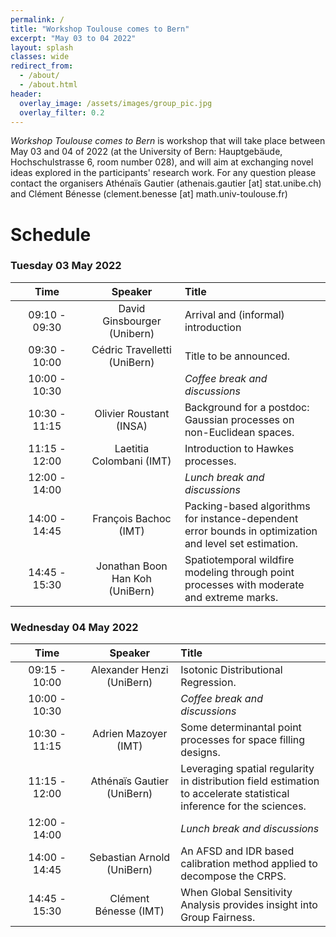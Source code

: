 ```yaml
---
permalink: /
title: "Workshop Toulouse comes to Bern"
excerpt: "May 03 to 04 2022"
layout: splash
classes: wide
redirect_from: 
  - /about/
  - /about.html
header:
  overlay_image: /assets/images/group_pic.jpg
  overlay_filter: 0.2
---
```


*Workshop Toulouse comes to Bern* is workshop that will take place between May 03 and 04 of 2022 (at the University of Bern: Hauptgebäude, Hochschulstrasse 6, room number 028), and will aim at exchanging novel ideas explored in the participants' research work. For any question please contact the organisers Athénaïs Gautier (athenais.gautier [at] stat.unibe.ch) and Clément Bénesse (clement.benesse [at] math.univ-toulouse.fr)

# Schedule 

### Tuesday 03 May 2022

| &nbsp;&nbsp;&nbsp;&nbsp;&nbsp;&nbsp;&nbsp;Time&nbsp;&nbsp;&nbsp;&nbsp;&nbsp;&nbsp;&nbsp; | &nbsp;&nbsp;&nbsp;&nbsp;&nbsp;&nbsp;Speaker&nbsp;&nbsp;&nbsp;&nbsp;&nbsp;&nbsp; | Title |  
|:-----------:|:-------------:|:-------------------|  
| 09:10 - 09:30 |  David Ginsbourger (Unibern) | Arrival and (informal) introduction |  
| 09:30 - 10:00 |  Cédric Travelletti (UniBern) | Title to be announced. |  
| 10:00 - 10:30 |  | *Coffee break and discussions* | 
| 10:30 - 11:15 | Olivier Roustant (INSA) |  Background for a postdoc: Gaussian processes on non-Euclidean spaces. | 
| 11:15 - 12:00 | Laetitia Colombani (IMT) | Introduction to Hawkes processes.|  
| 12:00 - 14:00 |  | *Lunch break and discussions* |  
| 14:00 - 14:45 | François Bachoc (IMT) | Packing-based algorithms for instance-dependent error bounds in optimization and level set estimation. |  
| 14:45 - 15:30 | Jonathan Boon Han Koh (UniBern)   | Spatiotemporal wildfire modeling through point processes with moderate and extreme marks. |  

### Wednesday 04 May 2022
  
| &nbsp;&nbsp;&nbsp;&nbsp;&nbsp;&nbsp;&nbsp;Time&nbsp;&nbsp;&nbsp;&nbsp;&nbsp;&nbsp;&nbsp; | &nbsp;&nbsp;&nbsp;&nbsp;&nbsp;&nbsp;Speaker&nbsp;&nbsp;&nbsp;&nbsp;&nbsp;&nbsp; | Title |  
|:-----------:|:-------------:|:-------------------|  
| 09:15 - 10:00 |Alexander Henzi (UniBern) | Isotonic Distributional Regression. |  
| 10:00 - 10:30 |  | *Coffee break and discussions* | 
| 10:30 - 11:15 | Adrien Mazoyer (IMT) | Some determinantal point processes for space filling designs. |
| 11:15 - 12:00 | Athénaïs Gautier (UniBern) |  Leveraging spatial regularity in distribution field estimation to accelerate statistical inference for the sciences. |  
| 12:00 - 14:00 |  | *Lunch break and discussions* |  
| 14:00 - 14:45 |  Sebastian Arnold (UniBern) |  An AFSD and IDR based calibration method applied to decompose the CRPS. |  
| 14:45 - 15:30 |  Clément Bénesse (IMT) | When Global Sensitivity Analysis provides insight into Group Fairness. |  
